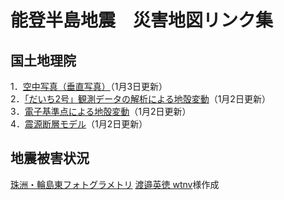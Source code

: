 # 能登半島地震　災害地図リンク集
## 国土地理院
1．[空中写真（垂直写真）](https://www.gsi.go.jp/BOUSAI/20240101_noto_earthquake.html#3)（1月3日更新）<br>
2．[「だいち2号」観測データの解析による地殻変動](https://www.gsi.go.jp/BOUSAI/20240101_noto_earthquake.html#8)（1月2日更新）<br>
3．[電子基準点による地殻変動](https://www.gsi.go.jp/BOUSAI/20240101_noto_earthquake.html#10)（1月2日更新）<br>
4．[震源断層モデル](https://www.gsi.go.jp/BOUSAI/20240101_noto_earthquake.html#13)（1月2日更新）<br>

## 地震被害状況
[珠洲・輪島東フォトグラメトリ](https://ion.cesium.com/stories/viewer/?id=a4bbf02c-dd2e-4a16-9556-6543ace0b96d) [渡邉英徳 wtnv](https://x.com/hwtnv?s=20)様作成　

